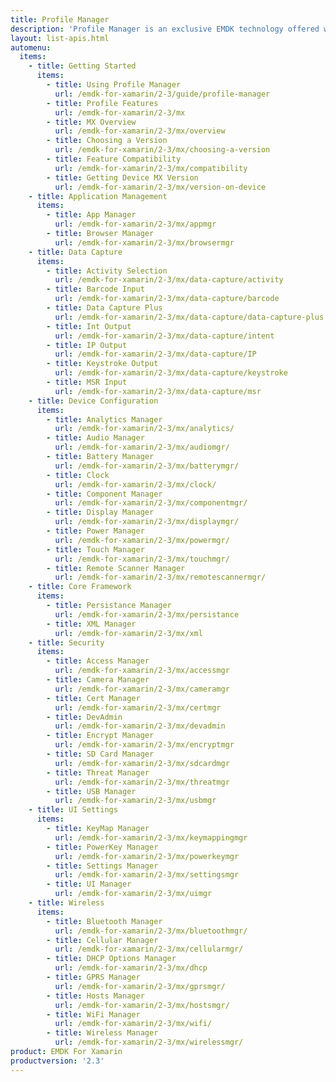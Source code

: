 ```yaml
---
title: Profile Manager
description: 'Profile Manager is an exclusive EMDK technology offered within your IDE, providing a GUI based development tool. This allows you to write fewer lines of code resulting in reduced development time, effort and errors.'
layout: list-apis.html
automenu:
  items:
    - title: Getting Started
      items:
        - title: Using Profile Manager
          url: /emdk-for-xamarin/2-3/guide/profile-manager
        - title: Profile Features
          url: /emdk-for-xamarin/2-3/mx
        - title: MX Overview
          url: /emdk-for-xamarin/2-3/mx/overview
        - title: Choosing a Version
          url: /emdk-for-xamarin/2-3/mx/choosing-a-version
        - title: Feature Compatibility
          url: /emdk-for-xamarin/2-3/mx/compatibility
        - title: Getting Device MX Version
          url: /emdk-for-xamarin/2-3/mx/version-on-device
    - title: Application Management
      items:
        - title: App Manager
          url: /emdk-for-xamarin/2-3/mx/appmgr
        - title: Browser Manager
          url: /emdk-for-xamarin/2-3/mx/browsermgr
    - title: Data Capture
      items:
        - title: Activity Selection
          url: /emdk-for-xamarin/2-3/mx/data-capture/activity
        - title: Barcode Input
          url: /emdk-for-xamarin/2-3/mx/data-capture/barcode
        - title: Data Capture Plus
          url: /emdk-for-xamarin/2-3/mx/data-capture/data-capture-plus
        - title: Int Output
          url: /emdk-for-xamarin/2-3/mx/data-capture/intent
        - title: IP Output
          url: /emdk-for-xamarin/2-3/mx/data-capture/IP
        - title: Keystroke Output
          url: /emdk-for-xamarin/2-3/mx/data-capture/keystroke
        - title: MSR Input
          url: /emdk-for-xamarin/2-3/mx/data-capture/msr
    - title: Device Configuration
      items:
        - title: Analytics Manager
          url: /emdk-for-xamarin/2-3/mx/analytics/
        - title: Audio Manager
          url: /emdk-for-xamarin/2-3/mx/audiomgr/
        - title: Battery Manager
          url: /emdk-for-xamarin/2-3/mx/batterymgr/
        - title: Clock
          url: /emdk-for-xamarin/2-3/mx/clock/
        - title: Component Manager
          url: /emdk-for-xamarin/2-3/mx/componentmgr/
        - title: Display Manager
          url: /emdk-for-xamarin/2-3/mx/displaymgr/
        - title: Power Manager
          url: /emdk-for-xamarin/2-3/mx/powermgr/
        - title: Touch Manager
          url: /emdk-for-xamarin/2-3/mx/touchmgr/
        - title: Remote Scanner Manager
          url: /emdk-for-xamarin/2-3/mx/remotescannermgr/
    - title: Core Framework
      items:
        - title: Persistance Manager
          url: /emdk-for-xamarin/2-3/mx/persistance
        - title: XML Manager
          url: /emdk-for-xamarin/2-3/mx/xml
    - title: Security
      items:
        - title: Access Manager
          url: /emdk-for-xamarin/2-3/mx/accessmgr
        - title: Camera Manager
          url: /emdk-for-xamarin/2-3/mx/cameramgr
        - title: Cert Manager
          url: /emdk-for-xamarin/2-3/mx/certmgr
        - title: DevAdmin
          url: /emdk-for-xamarin/2-3/mx/devadmin
        - title: Encrypt Manager
          url: /emdk-for-xamarin/2-3/mx/encryptmgr
        - title: SD Card Manager
          url: /emdk-for-xamarin/2-3/mx/sdcardmgr
        - title: Threat Manager
          url: /emdk-for-xamarin/2-3/mx/threatmgr
        - title: USB Manager
          url: /emdk-for-xamarin/2-3/mx/usbmgr
    - title: UI Settings
      items:
        - title: KeyMap Manager
          url: /emdk-for-xamarin/2-3/mx/keymappingmgr
        - title: PowerKey Manager
          url: /emdk-for-xamarin/2-3/mx/powerkeymgr
        - title: Settings Manager
          url: /emdk-for-xamarin/2-3/mx/settingsmgr
        - title: UI Manager
          url: /emdk-for-xamarin/2-3/mx/uimgr
    - title: Wireless
      items:
        - title: Bluetooth Manager
          url: /emdk-for-xamarin/2-3/mx/bluetoothmgr/
        - title: Cellular Manager
          url: /emdk-for-xamarin/2-3/mx/cellularmgr/
        - title: DHCP Options Manager
          url: /emdk-for-xamarin/2-3/mx/dhcp
        - title: GPRS Manager
          url: /emdk-for-xamarin/2-3/mx/gprsmgr/
        - title: Hosts Manager
          url: /emdk-for-xamarin/2-3/mx/hostsmgr/
        - title: WiFi Manager
          url: /emdk-for-xamarin/2-3/mx/wifi/
        - title: Wireless Manager
          url: /emdk-for-xamarin/2-3/mx/wirelessmgr/
product: EMDK For Xamarin
productversion: '2.3'
---
```















